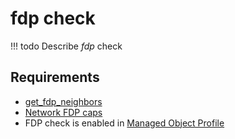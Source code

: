 # fdp check

<!-- prettier-ignore -->
!!! todo
    Describe *fdp* check

## Requirements

* [get_fdp_neighbors](../../../../scripts-reference/get_fdp_neighbors.md)
* [Network FDP caps](../../../../caps-reference/network/fdp.md)
* FDP check is enabled in [Managed Object Profile](../concepts/managed-object-profile/index.md)
